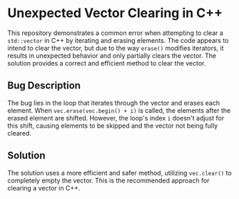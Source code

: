 # Unexpected Vector Clearing in C++

This repository demonstrates a common error when attempting to clear a `std::vector` in C++ by iterating and erasing elements. The code appears to intend to clear the vector, but due to the way `erase()` modifies iterators, it results in unexpected behavior and only partially clears the vector.  The solution provides a correct and efficient method to clear the vector.

## Bug Description
The bug lies in the loop that iterates through the vector and erases each element.  When `vec.erase(vec.begin() + i)` is called, the elements after the erased element are shifted.  However, the loop's index `i` doesn't adjust for this shift, causing elements to be skipped and the vector not being fully cleared.

## Solution
The solution uses a more efficient and safer method, utilizing `vec.clear()` to completely empty the vector.  This is the recommended approach for clearing a vector in C++. 